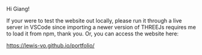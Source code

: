 Hi Giang!

If your were to test the website out locally, please run it through a live server in VSCode since importing a newer version of THREEJs requires me to load it from npm, thank you. Or, you can access the website here:

https://lewis-vo.github.io/portfolio/